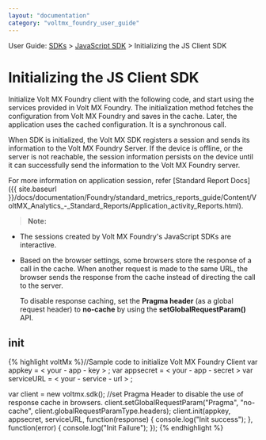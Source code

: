 ```yaml
---
layout: "documentation"
category: "voltmx_foundry_user_guide"
---
```

                             

User Guide: [SDKs](../Foundry_SDKs.html) > [JavaScript SDK](Installing_JS_SDK.html) > Initializing the JS Client SDK

Initializing the JS Client SDK
==============================

Initialize Volt MX Foundry client with the following code, and start using the services provided in Volt MX Foundry. The initialization method fetches the configuration from Volt MX Foundry and saves in the cache. Later, the application uses the cached configuration. It is a synchronous call.

When SDK is initialized, the Volt MX SDK registers a session and sends its information to the Volt MX Foundry Server. If the device is offline, or the server is not reachable, the session information persists on the device until it can successfully send the information to the Volt MX Foundry server.

For more information on application session, refer [Standard Report Docs]({{ site.baseurl }}/docs/documentation/Foundry/standard_metrics_reports_guide/Content/VoltMX_Analytics_-_Standard_Reports/Application_activity_Reports.html).

> **Note:**  
*   The sessions created by Volt MX Foundry's JavaScript SDKs are interactive.  
*   Based on the browser settings, some browsers store the response of a call in the cache. When another request is made to the same URL, the browser sends the response from the cache instead of directing the call to the server.  
    
    To disable response caching, set the **Pragma header** (as a global request header) to **no-cache** by using the **setGlobalRequestParam()** API.
    

init
----

{% highlight voltMx %}//Sample code to initialize Volt MX Foundry Client
var appkey = < your - app - key > ;
var appsecret = < your - app - secret >
var serviceURL = < your - service - url > ;

var client = new voltmx.sdk();
//set Pragma Header to disable the use of response cache in browsers.
client.setGlobalRequestParam("Pragma", "no-cache", client.globalRequestParamType.headers);
client.init(appkey, appsecret, serviceURL, function(response) {
    console.log("Init success");
}, function(error) {
    console.log("Init Failure");
});
{% endhighlight %}
